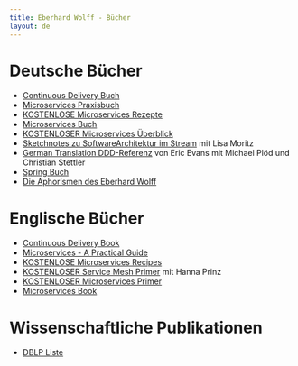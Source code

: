 ```yaml
---
title: Eberhard Wolff - Bücher
layout: de
---
```


# Deutsche Bücher

* [Continuous Delivery Buch](http://continuous-delivery-buch.de)
* [Microservices Praxisbuch](http://microservices-praxisbuch.de)
* [KOSTENLOSE Microservices Rezepte](http://microservices-praxisbuch.de/rezepte.html)
* [Microservices Buch](http://microservices-buch.de)
* [KOSTENLOSER Microservices Überblick
 ](http://microservices-buch.de/ueberblick.html)
* [Sketchnotes zu SoftwareArchitektur im
  Stream](https://software-architektur.tv/sketchnote-buch) mit Lisa Moritz
* [German Translation DDD-Referenz](https://ddd-referenz.de/) von Eric
  Evans mit Michael Plöd und Christian Stettler
* [Spring Buch](https://www.goodreads.com/book/show/13056315-spring-3)
* [Die Aphorismen des Eberhard
  Wolff](https://entwickler.de/karriere/die-aphorismen-des-eberhard-wolff/)

# Englische Bücher

* [Continuous Delivery Book](http://continuous-delivery-book.com)
* [Microservices - A Practical Guide](http://practical-microservices.com/) 
* [KOSTENLOSE Microservices Recipes](http://practical-microservices.com/recipes.html)
* [KOSTENLOSER Service Mesh Primer](https://leanpub.com/service-mesh-primer)
  mit Hanna Prinz
* [KOSTENLOSER Microservices Primer](http://microservices-book.com/primer.html)
* [Microservices Book](http://microservices-book.com)

# Wissenschaftliche Publikationen

* [DBLP Liste](https://dblp.org/pid/81/1353.html)
